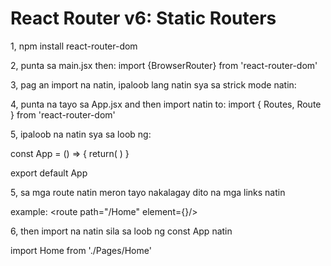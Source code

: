 # React Router v6: Static Routers

1, npm install react-router-dom 

2, punta sa main.jsx then: import {BrowserRouter} from 'react-router-dom'

3, pag an import na natin, ipaloob lang natin sya sa strick mode natin:

<strickmode>
    <BrowserRouter>
        <App />
    </BrowserRouter>
</strickmode>
 
4, punta na tayo sa App.jsx and then import natin to: import { Routes, Route } from 'react-router-dom'

5, ipaloob na natin sya sa loob ng: 

const App = () => {
    return(
    <RootLayout>
        <Routes>
            <Route />
        </Routes>
    </RootLayout>
    )
}

export default App

5, sa mga route natin meron tayo nakalagay dito na mga links natin 

example:
<route path="/Home" element={<Home />}/>

6, then import na natin sila sa loob ng const App natin

import Home from './Pages/Home'